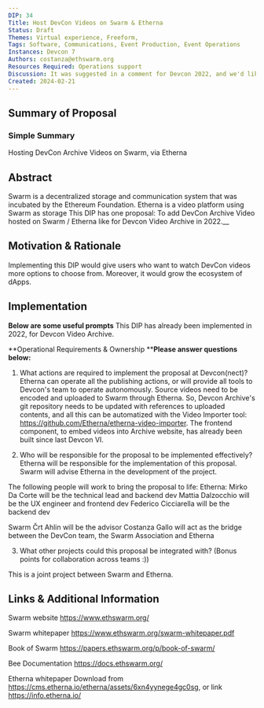 ```yaml
---
DIP: 34
Title: Host DevCon Videos on Swarm & Etherna
Status: Draft
Themes: Virtual experience, Freeform, 
Tags: Software, Communications, Event Production, Event Operations
Instances: Devcon 7 
Authors: costanza@ethswarm.org
Resources Required: Operations support
Discussion: It was suggested in a comment for Devcon 2022, and we'd like to repropose it https://forum.devcon.org/t/hosting-the-agenda-and-the-documents-on-swarm/342/3?u=costgallo
Created: 2024-02-21
---
```


## Summary of Proposal

### Simple Summary
Hosting DevCon Archive Videos on Swarm, via Etherna

## Abstract

Swarm is a decentralized storage and communication system that was incubated by the Ethereum Foundation.
Etherna is a video platform using Swarm as storage
This DIP has one proposal:
To add DevCon Archive Video hosted on Swarm / Etherna like for Devcon Video Archive in 2022.__

## Motivation & Rationale

Implementing this DIP would give users who want to watch DevCon videos more options to choose from. Moreover, it would grow the ecosystem of dApps.



## Implementation
__Below are some useful prompts__
This DIP has already been implemented in 2022, for Devcon Video Archive. 




**Operational Requirements & Ownership
**__Please answer questions below:__
1. What actions are required to implement the proposal at Devcon(nect)? 
Etherna can operate all the publishing actions, or will provide all tools to Devcon's team to operate autonomously.
Source videos need to be encoded and uploaded to Swarm through Etherna. So, Devcon Archive's git repository needs to be updated with references to uploaded contents, and all this can be automatized with the Video Importer tool: https://github.com/Etherna/etherna-video-importer.
The frontend component, to embed videos into Archive website, has already been built since last Devcon VI.

2. Who will be responsible for the proposal to be implemented effectively? 
Etherna will be responsible for the implementation of this proposal. 
Swarm will advise Etherna in the development of the project. 

The following people will work to bring the proposal to life:
Etherna:
Mirko Da Corte will be the technical lead and backend dev
Mattia Dalzocchio will be the UX engineer and frontend dev
Federico Cicciarella will be the backend dev

Swarm
Črt Ahlin will be the advisor
Costanza Gallo will act as the bridge between the DevCon team, the Swarm Association and Etherna



3. What other projects could this proposal be integrated with? (Bonus points for collaboration across teams :))

This is a joint project between Swarm and Etherna. 


## Links & Additional Information
Swarm website https://www.ethswarm.org/ 

Swarm whitepaper https://www.ethswarm.org/swarm-whitepaper.pdf

Book of Swarm https://papers.ethswarm.org/p/book-of-swarm/

Bee Documentation https://docs.ethswarm.org/

Etherna whitepaper 
Download from https://cms.etherna.io/etherna/assets/6xn4yynege4gc0sg, or link https://info.etherna.io/ 
